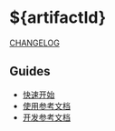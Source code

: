 # ${artifactId}

[CHANGELOG](./CHANGELOG.md)

## Guides

- [快速开始](/1.docs/guides/quickly_start.md)
- [使用参考文档](/1.docs/guides/reference.md)
- [开发参考文档](/1.docs/guides/dev_reference.md)
